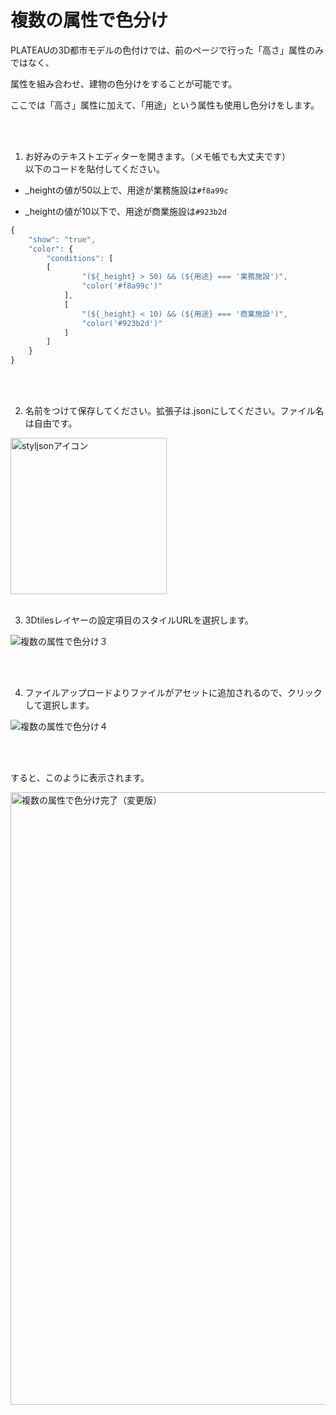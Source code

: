 # 複数の属性で色分け

PLATEAUの3D都市モデルの色付けでは、前のページで行った「高さ」属性のみではなく、

属性を組み合わせ、建物の色分けをすることが可能です。

ここでは「高さ」属性に加えて、「用途」という属性も使用し色分けをします。

<br>
<br>

1. お好みのテキストエディターを開きます。（メモ帳でも大丈夫です）<br>以下のコードを貼付してください。

- _heightの値が50以上で、用途が業務施設は`#f8a99c`
  
- _heightの値が10以下で、用途が商業施設は`#923b2d`

```jsx
{
    "show": "true",
    "color": {
        "conditions": [
	    [
                "(${_height} > 50) && (${用途} === '業務施設')",
                "color('#f8a99c')"
            ],
            [
                "(${_height} < 10) && (${用途} === '商業施設')",
                "color('#923b2d')"
            ]
        ]
    }
}
```
<br>
<br>

2. 名前をつけて保存してください。拡張子は.jsonにしてください。ファイル名は自由です。

<img width="250" alt="styljsonアイコン" src="https://github.com/user-attachments/assets/b287be03-7bd8-4e95-b267-79ba284492bc">

<br>
<br>

3. 3Dtilesレイヤーの設定項目のスタイルURLを選択します。


![複数の属性で色分け３](https://github.com/CS-eukarya/User-Manual-Japanese-/assets/154571156/a6dbf5ec-6410-47cf-a7b9-b33e28f44577)

<br>
<br>

4. ファイルアップロードよりファイルがアセットに追加されるので、クリックして選択します。


![複数の属性で色分け４](https://github.com/CS-eukarya/User-Manual-Japanese-/assets/154571156/0c4652eb-60f1-43aa-bacf-033abb8ccab9)

<br>
<br>

すると、このように表示されます。


<img width="980" alt="複数の属性で色分け完了（変更版）" src="https://github.com/CS-eukarya/User-Manual-Japanese-/assets/154571156/14724870-20b5-4d7a-8776-4f99bb53eddc">
